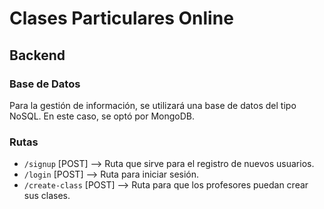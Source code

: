 # Clases Particulares Online

## Backend

### Base de Datos
Para la gestión de información, se utilizará una base de datos del tipo NoSQL. En este caso, se optó por MongoDB. 

### Rutas

- `/signup` [POST] --> Ruta que sirve para el registro de nuevos usuarios.
- `/login` [POST] --> Ruta para iniciar sesión.
- `/create-class` [POST] --> Ruta para que los profesores puedan crear sus clases.